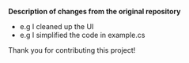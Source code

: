**Description of changes from the original repository**
 - e.g I cleaned up the UI
 - e.g I simplified the code in example.cs

Thank you for contributing this project!

